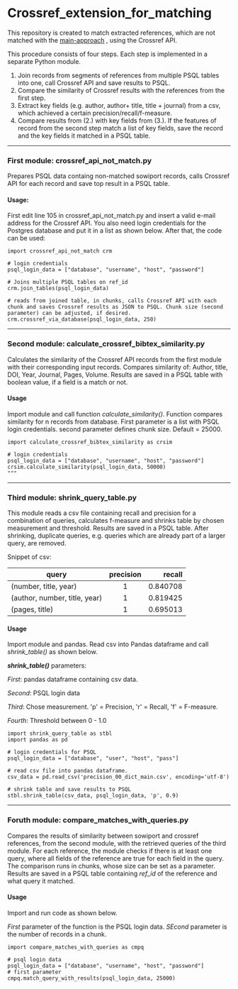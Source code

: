 # Crossref_extension_for_matching

This repository is created to match extracted references, which are not matched with the [main-approach](https://github.com/exciteproject/EXMATCHER) , using the Crossref API.

This procedure consists of four steps. Each step is implemented in a separate Python module.
1. Join records from segments of references from multiple PSQL tables into one, call Crossref API and save results to PSQL. 
2. Compare the similarity of Crossref results with the references from the first step. 
3. Extract key fields (e.g. author, author+ title, title + journal) from a csv, which achieved a certain precision/recall/f-measure. 
4. Compare results from (2.) with key fields from (3.). If the features of record from the second step match a list of key fields, save the record and the key fields it matched in a PSQL table.

-----
### First module: crossref_api_not_match.py
Prepares PSQL data containg non-matched sowiport records, calls Crossref API for each record and save top result in a PSQL table.

#### Usage:
First edit line 105 in crossref_api_not_match.py and insert a valid e-mail address for the Crossref API. You also need login credentials for the  Postgres database and put it in a list as shown below. After that, the code can be used:
```
import crossref_api_not_match crm

# login credentials
psql_login_data = ["database", "username", "host", "password"]

# Joins multiple PSQL tables on ref_id
crm.join_tables(psql_login_data)

# reads from joined table, in chunks, calls Crossref API with each chunk and saves Crossref results as JSON to PSQL. Chunk size (second parameter) can be adjusted, if desired.
crm.crossref_via_database(psql_login_data, 250)
```

-----
### Second module: calculate_crossref_bibtex_similarity.py
Calculates the similarity of the Crossref API records from the first module with their corresponding input records. Compares similarity of: Author, title, DOI, Year, Journal, Pages, Volume. Results are saved in a PSQL table with boolean value, if a field is a match or not.


#### Usage
Import module and call function _calculate_similarity()_. Function compares similarity for n records from database.
First parameter is a list with PSQL login credentials.
second parameter defines chunk size. Default = 25000.   
```
import calculate_crossref_bibtex_similarity as crsim

# login credentials
psql_login_data = ["database", "username", "host", "password"]
crsim.calculate_similarity(psql_login_data, 50000)
"""
```

-----
### Third module: shrink_query_table.py
This module reads a csv file containing recall and precision for a combination of queries, calculates f-measure and shrinks table by chosen measurement and threshold. Results are saved in a PSQL table. After shrinking, duplicate queries, e.g.  queries which are already part of a larger query, are removed.   

Snippet of csv:

| query        | precision           | recall  |
| ------------- |:-------------:| -----:|
| (number, title, year)      | 1 | 0.840708 |
| (author, number, title, year)      | 1      |   0.819425 |
| (pages, title) | 1      |    0.695013 |


#### Usage
Import module and pandas. Read csv into Pandas dataframe and call *shrink_table()*
as shown below.

***shrink_table()*** parameters:

*First*:  pandas dataframe containing csv data.

*Second*: PSQL login data

*Third*: Chose measurement. 'p' = Precision, 'r' = Recall, 'f' = F-measure.

*Fourth*: Threshold between 0 - 1.0
```
import shrink_query_table as stbl
import pandas as pd

# login credentials for PSQL
psql_login_data = ["database", "user", "host", "pass"]

# read csv file into pandas dataframe.
csv_data = pd.read_csv('precision_00_dict_main.csv', encoding='utf-8')

# shrink table and save results to PSQL
stbl.shrink_table(csv_data, psql_login_data, 'p', 0.9)
```

-----
### Foruth module: compare_matches_with_queries.py
Compares the results of similarity between sowiport and crossref references, from the second module, with the retrieved queries of the third module. For each reference, the module checks if there is at least one query, where all fields of the reference are true for each field in the query. The comparison runs in chunks, whose size can be set as a parameter. Results are saved in a PSQL table containing *ref_id* of the reference and what query it matched.   


#### Usage
Import and run code as shown below.  

*First* parameter of the function is the PSQL login data. *SEcond* parameter is the number of records in a chunk.
```
import compare_matches_with_queries as cmpq

# psql login data
psql_login_data = ["database", "username", "host", "password"]
# first parameter
cmpq.match_query_with_results(psql_login_data, 25000)
```
